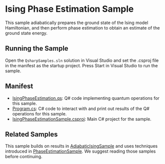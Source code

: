 ﻿# Ising Phase Estimation Sample #

This sample adiabatically prepares the ground state of the Ising model Hamiltonian,
and then perform phase estimation to obtain an estimate of the ground state energy.

## Running the Sample ##

Open the `QsharpSamples.sln` solution in Visual Studio and set the .csproj file in the manifest as the startup project.
Press Start in Visual Studio to run the sample.

## Manifest ##

- [IsingPhaseEstimation.qs](./IsingPhaseEstimation.qs): Q# code implementing quantum operations for this sample.
- [Program.cs](./Program.cs): C# code to interact with and print out results of the Q# operations for this sample.
- [IsingPhaseEstimationSample.csproj](./IsingPhaseEstimationSample.csproj): Main C# project for the sample.

## Related Samples ##

This sample builds on results in [AdiabaticIsingSample](./../AdiabaticIsingSample)
and uses techniques introduced in [PhaseEstimationSample](./../PhaseEstimationSample).
We suggest reading those samples before continuing.
